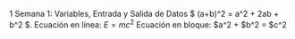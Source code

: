 1 Semana 1: Variables, Entrada y Salida de Datos $ (a+b)^2 = a^2 + 2ab + b^2 $.
Ecuación en línea: $E = mc^2$
Ecuación en bloque:
$a^2 + $b^2 = $c^2
